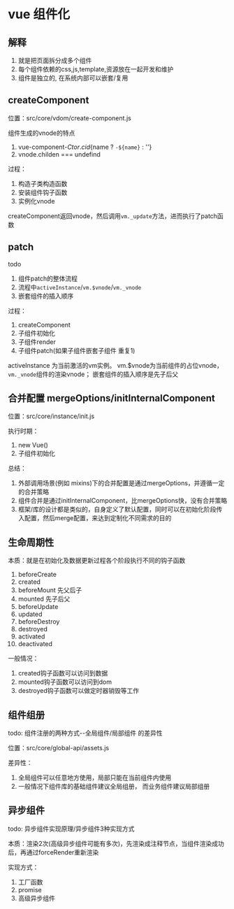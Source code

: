 # vue 组件化

## 解释

 1. 就是把页面拆分成多个组件
 2. 每个组件依赖的css,js,template,资源放在一起开发和维护
 3. 组件是独立的, 在系统内部可以嵌套/复用

## createComponent

位置：src/core/vdom/create-component.js

组件生成的vnode的特点  
  1. vue-component-${Ctor.cid}${name ? `-${name}` : ''}
  2. vnode.childen === undefind

过程：
  1. 构造子类构造函数
  2. 安装组件钩子函数
  3. 实例化vnode

createComponent返回vnode，然后调用`vm._update`方法，进而执行了patch函数

## patch

todo
  1. 组件patch的整体流程
  2. 流程中`activeInstance`/`vm.$vnode`/`vm._vnode`
  3. 嵌套组件的插入顺序

过程：
  1. createComponent
  2. 子组件初始化
  3. 子组件render
  4. 子组件patch(如果子组件嵌套子组件 重复1)

activeInstance 为当前激活的vm实例。
vm.$vnode为当前组件的占位vnode，`vm._vnode`组件的渲染vnode；
嵌套组件的插入顺序是先子后父

## 合并配置 mergeOptions/initInternalComponent

位置：src/core/instance/init.js

执行时期：
  1. new Vue()
  2. 子组件初始化

总结：
  1. 外部调用场景(例如 mixins)下的合并配置是通过mergeOptions，并遵循一定的合并策略
  2. 组件合并是通过initInternalComponent，比mergeOptions快，没有合并策略
  3. 框架/库的设计都是类似的，自身定义了默认配置，同时可以在初始化阶段传入配置，然后merge配置，来达到定制化不同需求的目的

## 生命周期性

本质：就是在初始化及数据更新过程各个阶段执行不同的钩子函数

  1. beforeCreate
  2. created
  3. beforeMount 先父后子
  4. mounted  先子后父
  5. beforeUpdate
  6. updated
  7. beforeDestroy
  8. destroyed
  9. activated
  10. deactivated

一般情况：
  1. created钩子函数可以访问到数据
  2. mounted钩子函数可以访问到dom
  3. destroyed钩子函数可以做定时器销毁等工作

## 组件组册

todo: 组件注册的两种方式--全局组件/局部组件 的差异性

位置：src/core/global-api/assets.js

差异性：
  1. 全局组件可以任意地方使用，局部只能在当前组件内使用
  2. 一般情况下组件库的基础组件建议全局组册， 而业务组件建议局部组册

## 异步组件

todo: 异步组件实现原理/异步组件3种实现方式

本质：渲染2次(高级异步组件可能有多次)，先渲染成注释节点，当组件渲染成功后，再通过forceRender重新渲染

实现方式：
  1. 工厂函数
  2. promise
  3. 高级异步组件
